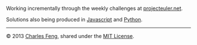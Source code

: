 Working incrementally through the weekly challenges at [projecteuler.net](http://projecteuler.net/problems).

Solutions also being produced in [Javascript](https://github.com/charlesfeng/euler.js) and [Python](https://github.com/charlesfeng/euler.py).

---

© 2013 [Charles Feng](https://github.com/charlesfeng), shared under the [MIT License](http://www.opensource.org/licenses/mit).